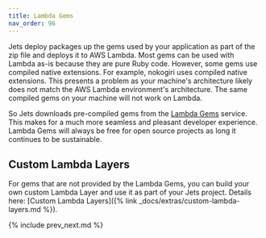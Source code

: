 ```yaml
---
title: Lambda Gems
nav_order: 96
---
```


Jets deploy packages up the gems used by your application as part of the zip file and deploys it to AWS Lambda.  Most gems can be used with Lambda as-is because they are pure Ruby code. However, some gems use compiled native extensions. For example, nokogiri uses compiled native extensions. This presents a problem as your machine's architecture likely does not match the AWS Lambda environment's architecture.  The same compiled gems on your machine will not work on Lambda.

So Jets downloads pre-compiled gems from the [Lambda Gems](https://www.lambdagems.com) service. This makes for a much more seamless and pleasant developer experience. Lambda Gems will always be free for open source projects as long it continues to be sustainable.

## Custom Lambda Layers

For gems that are not provided by the Lambda Gems, you can build your own custom Lambda Layer and use it as part of your Jets project. Details here: [Custom Lambda Layers]({% link _docs/extras/custom-lambda-layers.md %}).

{% include prev_next.md %}